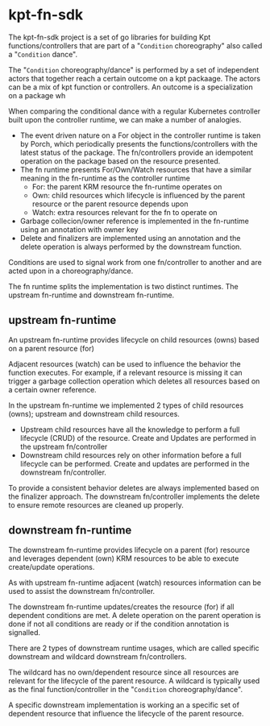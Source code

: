 # kpt-fn-sdk

The kpt-fn-sdk project is a set of go libraries for building Kpt functions/controllers that are part of a "`Condition` choreography" also called a "`Condition` dance".

The "`Condition` choreography/dance" is performed by a set of independent actors that  together reach a certain outcome on a kpt packaage. The actors can be a mix of kpt function or controllers. An outcome is a specialization on a package wh

When comparing the conditional dance with a regular Kubernetes controller built upon the controller runtime, we can make a number of analogies.
- The event driven nature on a For object in the controller runtime is taken by Porch, which periodically presents the functions/controllers with the latest status of the package. The fn/controllers provide an idempotent operation on the package based on the resource presented.
- The fn runtime presents For/Own/Watch resources that have a similar meaning in the fn-runtime as the controller runtime
    - For: the parent KRM resource the fn-runtime operates on
    - Own: child resources which lifecycle is influenced by the parent resource or the parent resource depends upon
    - Watch: extra resources relevant for the fn to operate on
- Garbage collecion/owner reference is implemented in the fn-runtime using an annotation with owner key
- Delete and finalizers are implemented using an annotation and the delete operation is always performed by the downstream function.

Conditions are used to signal work from one fn/controller to another and are acted upon in a choreography/dance.

The fn runtime splits the implementation is two distinct runtimes. The upstream fn-runtime and downstream fn-runtime. 

## upstream fn-runtime

An upstream fn-runtime provides lifecycle on child resources (owns) based on a parent resource (for)

Adjacent resources (watch) can be used to influence the behavior the function executes. For example, if a relevant resource is missing it can trigger a garbage collection operation which deletes all resources based on a certain owner reference.

In the upstream fn-runtime we implemented 2 types of child resources (owns); upstream and downstream child resources.
- Upstream child resources have all the knowledge to perform a full lifecycle (CRUD) of the resource. Create and Updates are performed in the upstream fn/controller
- Downstream child resources rely on other information before a full lifecycle can be performed. Create and updates are performed in the downstream fn/controller.

To provide a consistent behavior deletes are always implemented based on the finalizer approach. The downstream fn/controller implements the delete to ensure remote resources are cleaned up properly.

## downstream fn-runtime

The downstream fn-runtime provides lifecycle on a parent (for) resource and leverages dependent (own) KRM resources to be able to execute create/update operations.

As with upstream fn-runtime adjacent (watch) resources information can be used to assist the downstream fn/controller.

The downstream fn-runtime updates/creates the resource (for) if all dependent conditions are met. A delete operation on the parent operation is done if not all conditions are ready or if the condition annotation is signalled.

There are 2 types of downstream runtime usages, which are called specific downstream and wildcard downstream fn/controllers.

The wildcard has no own/dependent resource since all resources are relevant for the lifecycle of the parent resource. A wildcard is typically used as the final function/controller in the "`Condition` choreography/dance".

A specific downstream implementation is working an a specific set of dependent resource that influence the lifecycle of the parent resource.